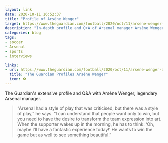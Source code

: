 ```yaml
---
layout: link
date: 2020-10-11 16:52:37
title: "Profile of Arsène Wenger"
target: https://www.theguardian.com/football/2020/oct/11/arsene-wenger-arsenal-manager-football
description: "In-depth profile and Q+A of Arsenal manager Arsène Wenger."
categories: blog
tags:
- soccer
- Arsenal
- sports
- interviews

links:
- url: https://www.theguardian.com/football/2020/oct/11/arsene-wenger-arsenal-manager-football
  title: "The Guardian Profiles Arsène Wenger"
  icon: ⚽️
---
```


The Guardian's extensive profile and Q&A with Arsène Wenger, legendary Arsenal manager.

> “Arsenal had a style of play that was criticised, but there was a style of play,” he says. “I can understand that people want only to win, but you need to have the desire to transform the team expression into art. When the supporter wakes up in the morning, he has to think: ‘Oh, maybe I’ll have a fantastic experience today!’ He wants to win the game but as well to see something beautiful.”
